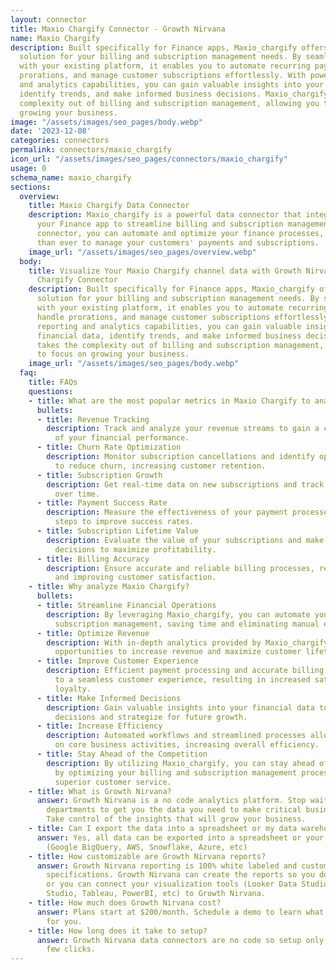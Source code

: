```yaml
---
layout: connector
title: Maxio Chargify Connector - Growth Nirvana
name: Maxio Chargify
description: Built specifically for Finance apps, Maxio_chargify offers a comprehensive
  solution for your billing and subscription management needs. By seamlessly integrating
  with your existing platform, it enables you to automate recurring payments, handle
  prorations, and manage customer subscriptions effortlessly. With powerful reporting
  and analytics capabilities, you can gain valuable insights into your financial data,
  identify trends, and make informed business decisions. Maxio_chargify takes the
  complexity out of billing and subscription management, allowing you to focus on
  growing your business.
image: "/assets/images/seo_pages/body.webp"
date: '2023-12-08'
categories: connectors
permalink: connectors/maxio_chargify
icon_url: "/assets/images/seo_pages/connectors/maxio_chargify"
usage: 0
schema_name: maxio_chargify
sections:
  overview:
    title: Maxio Chargify Data Connector
    description: Maxio_chargify is a powerful data connector that integrates with
      your Finance app to streamline billing and subscription management. With this
      connector, you can automate and optimize your finance processes, making it easier
      than ever to manage your customers' payments and subscriptions.
    image_url: "/assets/images/seo_pages/overview.webp"
  body:
    title: Visualize Your Maxio Chargify channel data with Growth Nirvana's Maxio
      Chargify Connector
    description: Built specifically for Finance apps, Maxio_chargify offers a comprehensive
      solution for your billing and subscription management needs. By seamlessly integrating
      with your existing platform, it enables you to automate recurring payments,
      handle prorations, and manage customer subscriptions effortlessly. With powerful
      reporting and analytics capabilities, you can gain valuable insights into your
      financial data, identify trends, and make informed business decisions. Maxio_chargify
      takes the complexity out of billing and subscription management, allowing you
      to focus on growing your business.
    image_url: "/assets/images/seo_pages/body.webp"
  faq:
    title: FAQs
    questions:
    - title: What are the most popular metrics in Maxio Chargify to analyze?
      bullets:
      - title: Revenue Tracking
        description: Track and analyze your revenue streams to gain a clear understanding
          of your financial performance.
      - title: Churn Rate Optimization
        description: Monitor subscription cancellations and identify opportunities
          to reduce churn, increasing customer retention.
      - title: Subscription Growth
        description: Get real-time data on new subscriptions and track growth patterns
          over time.
      - title: Payment Success Rate
        description: Measure the effectiveness of your payment processes and take
          steps to improve success rates.
      - title: Subscription Lifetime Value
        description: Evaluate the value of your subscriptions and make data-driven
          decisions to maximize profitability.
      - title: Billing Accuracy
        description: Ensure accurate and reliable billing processes, reducing errors
          and improving customer satisfaction.
    - title: Why analyze Maxio Chargify?
      bullets:
      - title: Streamline Financial Operations
        description: By leveraging Maxio_chargify, you can automate your billing and
          subscription management, saving time and eliminating manual errors.
      - title: Optimize Revenue
        description: With in-depth analytics provided by Maxio_chargify, you can identify
          opportunities to increase revenue and maximize customer lifetime value.
      - title: Improve Customer Experience
        description: Efficient payment processing and accurate billing contribute
          to a seamless customer experience, resulting in increased satisfaction and
          loyalty.
      - title: Make Informed Decisions
        description: Gain valuable insights into your financial data to make data-driven
          decisions and strategize for future growth.
      - title: Increase Efficiency
        description: Automated workflows and streamlined processes allow you to focus
          on core business activities, increasing overall efficiency.
      - title: Stay Ahead of the Competition
        description: By utilizing Maxio_chargify, you can stay ahead of the competition
          by optimizing your billing and subscription management process and delivering
          superior customer service.
    - title: What is Growth Nirvana?
      answer: Growth Nirvana is a no code analytics platform. Stop waiting for other
        departments to get you the data you need to make critical business decisions.
        Take control of the insights that will grow your business.
    - title: Can I export the data into a spreadsheet or my data warehouse?
      answer: Yes, all data can be exported into a spreadsheet or your data warehouse
        (Google BigQuery, AWS, Snowflake, Azure, etc)
    - title: How customizable are Growth Nirvana reports?
      answer: Growth Nirvana reporting is 100% white labeled and customized to your
        specifications. Growth Nirvana can create the reports so you don’t have to
        or you can connect your visualization tools (Looker Data Studio/Google Data
        Studio, Tableau, PowerBI, etc) to Growth Nirvana.
    - title: How much does Growth Nirvana cost?
      answer: Plans start at $200/month. Schedule a demo to learn what plan is best
        for you.
    - title: How long does it take to setup?
      answer: Growth Nirvana data connectors are no code so setup only requires a
        few clicks.
---
```

